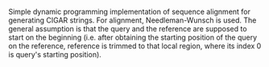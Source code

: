 Simple dynamic programming implementation of sequence alignment for generating CIGAR strings.
For alignment, Needleman-Wunsch is used.
The general assumption is that the query and the reference are supposed to start on the beginning (i.e. after obtaining the starting position of the query on the reference, reference is trimmed to that local region, where its index 0 is query's starting position).

